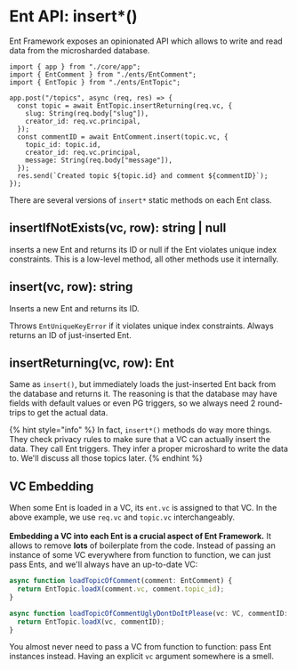 # Ent API: insert\*()

Ent Framework exposes an opinionated API which allows to write and read data from the microsharded database.

<pre class="language-typescript" data-title="entry.ts"><code class="lang-typescript">import { app } from "./core/app";
import { EntComment } from "./ents/EntComment";
import { EntTopic } from "./ents/EntTopic";
<strong>
</strong>app.post("/topics", async (req, res) => {
  const topic = await EntTopic.insertReturning(req.vc, { 
    slug: String(req.body["slug"]),
    creator_id: req.vc.principal,
  });
  const commentID = await EntComment.insert(topic.vc, {
    topic_id: topic.id,
    creator_id: req.vc.principal,
    message: String(req.body["message"]),
  });
  res.send(`Created topic ${topic.id} and comment ${commentID}`);
});
</code></pre>

There are several versions of `insert*` static methods on each Ent class.

## **insertIfNotExists(vc, row): string | null**

inserts a new Ent and returns its ID or null if the Ent violates unique index constraints. This is a low-level method, all other methods use it internally.

## **insert(vc, row): string**

Inserts a new Ent and returns its ID.

Throws `EntUniqueKeyError` if it violates unique index constraints. Always returns an ID of just-inserted Ent.

## **insertReturning(vc, row): Ent**

Same as `insert()`, but immediately loads the just-inserted Ent back from the database and returns it. The reasoning is that the database may have fields with default values or even PG triggers, so we always need 2 round-trips to get the actual data.

{% hint style="info" %}
In fact, `insert*()` methods do way more things. They check privacy rules to make sure that a VC can actually insert the data. They call Ent triggers. They infer a proper microshard to write the data to. We'll discuss all those topics later.
{% endhint %}

## VC Embedding

When some Ent is loaded in a VC, its `ent.vc` is assigned to that VC. In the above example, we use `req.vc` and `topic.vc` interchangeably.\
\
**Embedding a VC into each Ent is a crucial aspect of Ent Framework.** It allows to remove **lots** of boilerplate from the code. Instead of passing an instance of some VC everywhere from function to function, we can just pass Ents, and we'll always have an up-to-date VC:

```typescript
async function loadTopicOfComment(comment: EntComment) {
  return EntTopic.loadX(comment.vc, comment.topic_id);
}

async function loadTopicOfCommentUglyDontDoItPlease(vc: VC, commentID: string) {
  return EntTopic.loadX(vc, commentID);
}
```

You almost never need to pass a VC from function to function: pass Ent instances instead. Having an explicit `vc` argument somewhere is a smell.
